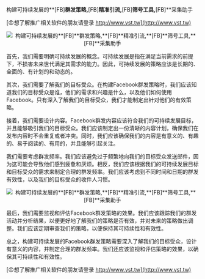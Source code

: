 构建可持续发展的**[FB]**群发策略,**[FB]**精准引流,**[FB]**筛号工具,**[FB]**采集助手

[😍想了解推广相关软件的朋友请登录 http://www.vst.tw](http://www.vst.tw)

 <center><img src="https://vst.tw/MP4/tuiguang/png/1.png" alt="构建可持续发展的**[FB]**群发策略,**[FB]**精准引流,**[FB]**筛号工具,**[FB]**采集助手"></center>

首先，我们需要明确可持续发展的概念。可持续发展是指在满足当前需求的前提下，不损害未来世代满足其需求的能力。因此，可持续发展的策略应该是长期的、全面的、有计划的和动态的。

其次，我们需要了解我们的目标受众。在构建Facebook群发策略时，我们应该知道我们的目标受众是谁，他们的需求和兴趣是什么，以及他们如何使用Facebook。只有深入了解我们的目标受众，我们才能制定出针对他们的有效策略。

接着，我们需要设计内容。Facebook群发内容应该符合我们的可持续发展目标，并且能够吸引我们的目标受众。我们应该制定出一份清晰的内容计划，确保我们在发布内容时不会重复或者冲突。同时，我们应该确保我们的内容是有意义的、有趣的、易于阅读的、有用的，并且能够引起关注。

我们需要考虑群发频率。我们应该避免过于频繁地向我们的目标受众发送邮件，因为这可能会导致他们感到疲惫和厌烦。相反，我们应该根据我们的可持续发展目标和目标受众的需求来制定合理的群发频率。我们应该考虑到不同时间和日期的群发有效性，以及我们的目标受众的收件人习惯。

 <center><img src="https://vst.tw/MP4/tuiguang/png/3.png" alt="构建可持续发展的**[FB]**群发策略,**[FB]**精准引流,**[FB]**筛号工具,**[FB]**采集助手"></center>

最后，我们需要监视和评估Facebook群发策略的效果。我们应该跟踪我们的群发活动并分析结果，以便更好地了解我们的策略是否有效，并对未来的策略做出调整。我们应该定期审查我们的策略，以便保持其可持续性和有效性。

总之，构建可持续发展的Facebook群发策略需要深入了解我们的目标受众，设计有意义的内容，并制定合理的群发频率。我们还应该监视和评估策略的效果，以确保其可持续性和有效性。

[😍想了解推广相关软件的朋友请登录 http://www.vst.tw](http://www.vst.tw)



